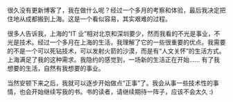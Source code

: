 很久没有更新博客了，我在做什么呢？经过一个多月的考察和体验，最后我决定把住地从成都搬到上海。这是一个看似容易，其实艰难的过程。

很多人告诉我，上海的“IT 业”相对北京和深圳要少，然而我看的不光是事业，不光是技术。经过一个多月在上海的生活，我理解了它的一些很重要的优点。我需要的不是一个可以死钻技术，可以发射火箭的沙漠，而是有“人文关怀”的生活方式。上海满足了我的这种需求。我隐约的感觉到，一场新的生活正在开始…… 有了我想要的生活，自然有我想要的事业。

当然安顿下来之后，我就可以逐步开始做点“正事”了。我会从事一些技术性的事情，也会开始继续写我的书。书的读者，请继续期待一阵子，应该不会太久 :)
